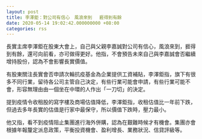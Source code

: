 ```yaml
---
layout: post
title: 李澤鉅：對公司有信心　風浪來到 　捱得到有餘
date: 2020-05-14 19:02:42.000000000 +08:00
categories: rss
---
```


長實主席李澤鉅在股東大會上，自己與父親李嘉誠對公司有信心，風浪來到，捱得到有餘，還可向前看，亦可做得更好。他指，不會預告未來自己與李嘉誠會否繼續增持股份，認為不會影響長實價值。

有股東關注長實會否申請次輪抗疫基金為企業提供工資補貼，李澤鉅指，旗下有很多不同行業，留待各公司主管自己決定，有些行業可能會申請，有些行業可能不會，形容無理由由一個坐在中環的人作出「一刀切」的決定。

提到疫情令收租股的寫字樓及商場估值降低，李澤鉅指，收租估值比一年前下跌，但過去多年長實的估值是行家中最保守，所以價值下跌時，壓力最小。

他又指，看不到疫情阻止集團進行海外併購，認為在艱難時候才有機會。集團亦會根據年報釐定派息政策，平衡投資機會、盈利增長、業務狀況、信貸評級等。
